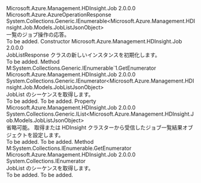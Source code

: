 <Type Name="JobListResponse" FullName="Microsoft.Azure.Management.HDInsight.Job.Models.JobListResponse">
  <TypeSignature Language="C#" Value="public class JobListResponse : Microsoft.Azure.AzureOperationResponse, System.Collections.Generic.IEnumerable&lt;Microsoft.Azure.Management.HDInsight.Job.Models.JobListJsonObject&gt;" />
  <TypeSignature Language="ILAsm" Value=".class public auto ansi beforefieldinit JobListResponse extends Microsoft.Azure.AzureOperationResponse implements class System.Collections.Generic.IEnumerable`1&lt;class Microsoft.Azure.Management.HDInsight.Job.Models.JobListJsonObject&gt;, class System.Collections.IEnumerable" />
  <TypeSignature Language="DocId" Value="T:Microsoft.Azure.Management.HDInsight.Job.Models.JobListResponse" />
  <TypeSignature Language="VB.NET" Value="Public Class JobListResponse&#xA;Inherits AzureOperationResponse&#xA;Implements IEnumerable(Of JobListJsonObject)" />
  <TypeSignature Language="F#" Value="type JobListResponse = class&#xA;    inherit AzureOperationResponse&#xA;    interface seq&lt;JobListJsonObject&gt;&#xA;    interface IEnumerable" />
  <AssemblyInfo>
    <AssemblyName>Microsoft.Azure.Management.HDInsight.Job</AssemblyName>
    <AssemblyVersion>2.0.0.0</AssemblyVersion>
  </AssemblyInfo>
  <Base>
    <BaseTypeName>Microsoft.Azure.AzureOperationResponse</BaseTypeName>
  </Base>
  <Interfaces>
    <Interface>
      <InterfaceName>System.Collections.Generic.IEnumerable&lt;Microsoft.Azure.Management.HDInsight.Job.Models.JobListJsonObject&gt;</InterfaceName>
    </Interface>
  </Interfaces>
  <Docs>
    <summary>
            一覧のジョブ操作の応答。
            </summary>
    <remarks>To be added.</remarks>
  </Docs>
  <Members>
    <Member MemberName=".ctor">
      <MemberSignature Language="C#" Value="public JobListResponse ();" />
      <MemberSignature Language="ILAsm" Value=".method public hidebysig specialname rtspecialname instance void .ctor() cil managed" />
      <MemberSignature Language="DocId" Value="M:Microsoft.Azure.Management.HDInsight.Job.Models.JobListResponse.#ctor" />
      <MemberSignature Language="VB.NET" Value="Public Sub New ()" />
      <MemberType>Constructor</MemberType>
      <AssemblyInfo>
        <AssemblyName>Microsoft.Azure.Management.HDInsight.Job</AssemblyName>
        <AssemblyVersion>2.0.0.0</AssemblyVersion>
      </AssemblyInfo>
      <Parameters />
      <Docs>
        <summary>
            JobListResponse クラスの新しいインスタンスを初期化します。
            </summary>
        <remarks>To be added.</remarks>
      </Docs>
    </Member>
    <Member MemberName="GetEnumerator">
      <MemberSignature Language="C#" Value="public System.Collections.Generic.IEnumerator&lt;Microsoft.Azure.Management.HDInsight.Job.Models.JobListJsonObject&gt; GetEnumerator ();" />
      <MemberSignature Language="ILAsm" Value=".method public hidebysig newslot virtual instance class System.Collections.Generic.IEnumerator`1&lt;class Microsoft.Azure.Management.HDInsight.Job.Models.JobListJsonObject&gt; GetEnumerator() cil managed" />
      <MemberSignature Language="DocId" Value="M:Microsoft.Azure.Management.HDInsight.Job.Models.JobListResponse.GetEnumerator" />
      <MemberSignature Language="VB.NET" Value="Public Function GetEnumerator () As IEnumerator(Of JobListJsonObject)" />
      <MemberSignature Language="F#" Value="abstract member GetEnumerator : unit -&gt; System.Collections.Generic.IEnumerator&lt;Microsoft.Azure.Management.HDInsight.Job.Models.JobListJsonObject&gt;&#xA;override this.GetEnumerator : unit -&gt; System.Collections.Generic.IEnumerator&lt;Microsoft.Azure.Management.HDInsight.Job.Models.JobListJsonObject&gt;" Usage="jobListResponse.GetEnumerator " />
      <MemberType>Method</MemberType>
      <Implements>
        <InterfaceMember>M:System.Collections.Generic.IEnumerable`1.GetEnumerator</InterfaceMember>
      </Implements>
      <AssemblyInfo>
        <AssemblyName>Microsoft.Azure.Management.HDInsight.Job</AssemblyName>
        <AssemblyVersion>2.0.0.0</AssemblyVersion>
      </AssemblyInfo>
      <ReturnValue>
        <ReturnType>System.Collections.Generic.IEnumerator&lt;Microsoft.Azure.Management.HDInsight.Job.Models.JobListJsonObject&gt;</ReturnType>
      </ReturnValue>
      <Parameters />
      <Docs>
        <summary>
            JobList のシーケンスを取得します。
            </summary>
        <returns>To be added.</returns>
        <remarks>To be added.</remarks>
      </Docs>
    </Member>
    <Member MemberName="JobList">
      <MemberSignature Language="C#" Value="public System.Collections.Generic.IList&lt;Microsoft.Azure.Management.HDInsight.Job.Models.JobListJsonObject&gt; JobList { get; set; }" />
      <MemberSignature Language="ILAsm" Value=".property instance class System.Collections.Generic.IList`1&lt;class Microsoft.Azure.Management.HDInsight.Job.Models.JobListJsonObject&gt; JobList" />
      <MemberSignature Language="DocId" Value="P:Microsoft.Azure.Management.HDInsight.Job.Models.JobListResponse.JobList" />
      <MemberSignature Language="VB.NET" Value="Public Property JobList As IList(Of JobListJsonObject)" />
      <MemberSignature Language="F#" Value="member this.JobList : System.Collections.Generic.IList&lt;Microsoft.Azure.Management.HDInsight.Job.Models.JobListJsonObject&gt; with get, set" Usage="Microsoft.Azure.Management.HDInsight.Job.Models.JobListResponse.JobList" />
      <MemberType>Property</MemberType>
      <AssemblyInfo>
        <AssemblyName>Microsoft.Azure.Management.HDInsight.Job</AssemblyName>
        <AssemblyVersion>2.0.0.0</AssemblyVersion>
      </AssemblyInfo>
      <ReturnValue>
        <ReturnType>System.Collections.Generic.IList&lt;Microsoft.Azure.Management.HDInsight.Job.Models.JobListJsonObject&gt;</ReturnType>
      </ReturnValue>
      <Docs>
        <summary>
            省略可能。 取得または HDInsight クラスターから受信したジョブ一覧結果オブジェクトを設定します。
            </summary>
        <value>To be added.</value>
        <remarks>To be added.</remarks>
      </Docs>
    </Member>
    <Member MemberName="System.Collections.IEnumerable.GetEnumerator">
      <MemberSignature Language="C#" Value="System.Collections.IEnumerator IEnumerable.GetEnumerator ();" />
      <MemberSignature Language="ILAsm" Value=".method hidebysig newslot virtual instance class System.Collections.IEnumerator System.Collections.IEnumerable.GetEnumerator() cil managed" />
      <MemberSignature Language="DocId" Value="M:Microsoft.Azure.Management.HDInsight.Job.Models.JobListResponse.System#Collections#IEnumerable#GetEnumerator" />
      <MemberSignature Language="VB.NET" Value="Function GetEnumerator () As IEnumerator Implements IEnumerable.GetEnumerator" />
      <MemberType>Method</MemberType>
      <Implements>
        <InterfaceMember>M:System.Collections.IEnumerable.GetEnumerator</InterfaceMember>
      </Implements>
      <AssemblyInfo>
        <AssemblyName>Microsoft.Azure.Management.HDInsight.Job</AssemblyName>
        <AssemblyVersion>2.0.0.0</AssemblyVersion>
      </AssemblyInfo>
      <ReturnValue>
        <ReturnType>System.Collections.IEnumerator</ReturnType>
      </ReturnValue>
      <Parameters />
      <Docs>
        <summary>
            JobList のシーケンスを取得します。
            </summary>
        <returns>To be added.</returns>
        <remarks>To be added.</remarks>
      </Docs>
    </Member>
  </Members>
</Type>